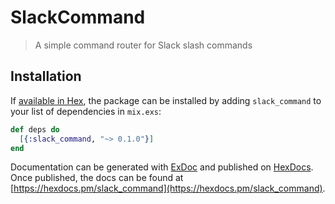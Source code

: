 # SlackCommand

> A simple command router for Slack slash commands

## Installation

If [available in Hex](https://hex.pm/docs/publish), the package can be installed
by adding `slack_command` to your list of dependencies in `mix.exs`:

```elixir
def deps do
  [{:slack_command, "~> 0.1.0"}]
end
```

Documentation can be generated with [ExDoc](https://github.com/elixir-lang/ex_doc)
and published on [HexDocs](https://hexdocs.pm). Once published, the docs can
be found at [https://hexdocs.pm/slack_command](https://hexdocs.pm/slack_command).

